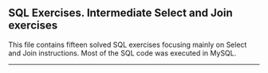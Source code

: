 ## SQL Exercises. Intermediate Select and Join exercises

This file contains fifteen solved SQL exercises focusing mainly on Select and Join instructions. Most of the SQL code was executed in MySQL.

***
